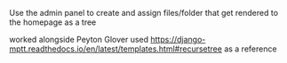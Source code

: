 Use the admin panel to create and assign files/folder
that get rendered to the homepage as a tree

worked alongside Peyton Glover
used https://django-mptt.readthedocs.io/en/latest/templates.html#recursetree as a reference